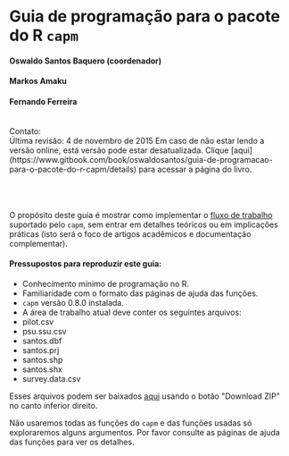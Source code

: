 # Guia de programação para o pacote do R `capm`
#### Oswaldo Santos Baquero (coordenador)
#### Markos Amaku
#### Fernando Ferreira
<br>
Contato: <oswaldosant@gmail.com>
<br>
Última revisão: 4 de novembro de 2015  
Em caso de não estar lendo a versão online, está versão pode estar desatualizada.  
Clique [aqui](https://www.gitbook.com/book/oswaldosantos/guia-de-programacao-para-o-pacote-do-r-capm/details) para acessar a página do livro.
<br><br><br><br>

O propósito deste guia é mostrar como implementar o [fluxo de trabalho](http://oswaldosantos.github.io/capm) suportado pelo `capm`, sem entrar em detalhes teóricos ou em implicações práticas (isto será o foco de artigos acadêmicos e documentação complementar).  
 
#### Pressupostos para reproduzir este guia:

* Conhecimento mínimo de programação no R.
* Familiaridade com o formato das páginas de ajuda das funções.
* `capm` versão 0.8.0 instalada.
* A área de trabalho atual deve conter os seguintes arquivos: 
 * pilot.csv
 * psu.ssu.csv
 * santos.dbf
 * santos.prj
 * santos.shp
 * santos.shx
 * survey.data.csv

Esses arquivos podem ser baixados [aqui](https://github.com/oswaldosantos/programming-guide-for-the-capm-r-package) usando o botão "Download ZIP" no canto inferior direito.  

Não usaremos todas as funções do `capm` e das funções usadas só exploraremos alguns argumentos. Por favor consulte as páginas de ajuda das funções para ver os detalhes.